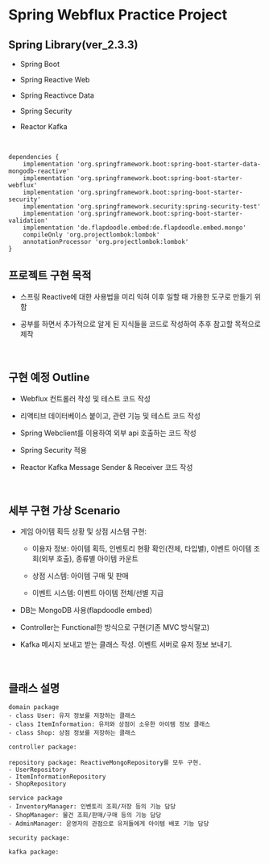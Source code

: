 # Spring Webflux Practice Project

## Spring Library(ver_2.3.3)
- Spring Boot

- Spring Reactive Web

- Spring Reactivce Data

- Spring Security

- Reactor Kafka
<br/>

```
dependencies {
	implementation 'org.springframework.boot:spring-boot-starter-data-mongodb-reactive'
	implementation 'org.springframework.boot:spring-boot-starter-webflux'
	implementation 'org.springframework.boot:spring-boot-starter-security'
	implementation 'org.springframework.security:spring-security-test'
	implementation 'org.springframework.boot:spring-boot-starter-validation'
	implementation 'de.flapdoodle.embed:de.flapdoodle.embed.mongo'
	compileOnly 'org.projectlombok:lombok'
	annotationProcessor 'org.projectlombok:lombok'
}
```

## 프로젝트 구현 목적
- 스프링 Reactive에 대한 사용법을 미리 익혀 이후 일할 때 가용한 도구로 만들기 위함

- 공부를 하면서 추가적으로 알게 된 지식들을 코드로 작성하여 추후 참고할 목적으로 제작
<br/>

## 구현 예정 Outline
- Webflux 컨트롤러 작성 및 테스트 코드 작성

- 리액티브 데이터베이스 붙이고, 관련 기능 및 테스트 코드 작성

- Spring Webclient를 이용하여 외부 api 호출하는 코드 작성

- Spring Security 적용

- Reactor Kafka Message Sender & Receiver 코드 작성
<br/>

## 세부 구현 가상 Scenario

- 게임 아이템 획득 상황 및 상점 시스템 구현: 

  - 이용자 정보: 아이템 획득, 인벤토리 현황 확인(전체, 타입별), 이벤트 아이템 조회(외부 호출), 종류별 아이템 카운트   
  
  - 상점 시스템: 아이템 구매 및 판매  
  
  - 이벤트 시스템: 이벤트 아이템 전체/선별 지급  
  
- DB는 MongoDB 사용(flapdoodle embed)

- Controller는 Functional한 방식으로 구현(기존 MVC 방식말고)

- Kafka 메시지 보내고 받는 클래스 작성. 이벤트 서버로 유저 정보 보내기.
<br/>

## 클래스 설명
```
domain package
- class User: 유저 정보를 저장하는 클래스
- class ItemInformation: 유저와 상점이 소유한 아이템 정보 클래스 
- class Shop: 상점 정보를 저장하는 클래스

controller package:

repository package: ReactiveMongoRepository를 모두 구현.
- UserRepository
- ItemInformationRepository
- ShopRepository

service package
- InventoryManager: 인벤토리 조회/저장 등의 기능 담당
- ShopManager: 물건 조회/판매/구매 등의 기능 담당
- AdminManager: 운영자의 관점으로 유저들에게 아이템 배포 기능 담당

security package:

kafka package:
```
